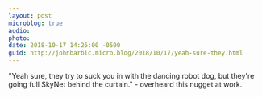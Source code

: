 ```yaml
---
layout: post
microblog: true
audio: 
photo: 
date: 2018-10-17 14:26:00 -0500
guid: http://johnbarbic.micro.blog/2018/10/17/yeah-sure-they.html
---
```

"Yeah sure, they try to suck you in with the dancing robot dog, but they're going full SkyNet behind the curtain." - overheard this nugget at work.
